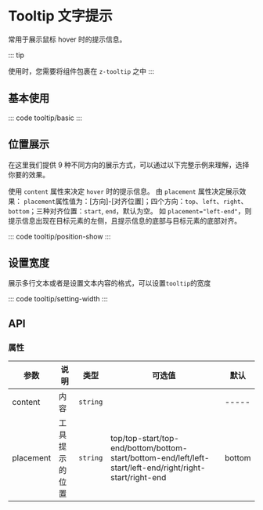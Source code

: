 <script setup>
import basic from 'exam/tooltip/basic.vue'
import positionShow from 'exam/tooltip/position-show.vue'
import settingWidth from 'exam/tooltip/setting-width.vue'
</script>

# Tooltip 文字提示

常用于展示鼠标 hover 时的提示信息。

::: tip

使用时，您需要将组件包裹在 `z-tooltip` 之中
:::

## 基本使用

::: code tooltip/basic
<basic></basic>
:::

## 位置展示

在这里我们提供 9 种不同方向的展示方式，可以通过以下完整示例来理解，选择你要的效果。

使用 `content` 属性来决定 `hover` 时的提示信息。 由 `placement` 属性决定展示效果： `placement`属性值为：[方向]-[对齐位置]；四个方向：`top`、`left`、`right`、`bottom`；三种对齐位置：`start`, `end`，默认为空。 如 `placement="left-end"`，则提示信息出现在目标元素的左侧，且提示信息的底部与目标元素的底部对齐。

::: code tooltip/position-show
<positionShow></positionShow>
:::

## 设置宽度

展示多行文本或者是设置文本内容的格式，可以设置`tooltip`的宽度

::: code tooltip/setting-width
<settingWidth></settingWidth>
:::

## API

### 属性

| 参数      | 说明           | 类型     | 可选值                                                                                                    | 默认   |
| --------- | -------------- | -------- | --------------------------------------------------------------------------------------------------------- | ------ |
| content   | 内容           | `string` |                                                                                                           | -----  |
| placement | 工具提示的位置 | `string` | top/top-start/top-end/bottom/bottom-start/bottom-end/left/left-start/left-end/right/right-start/right-end | bottom |
